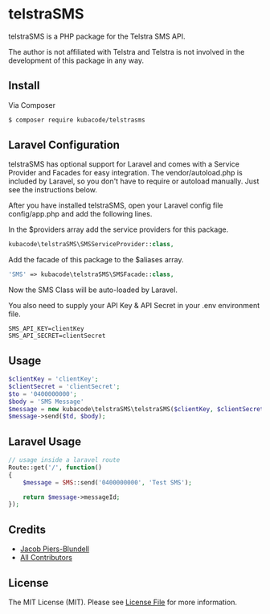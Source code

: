 # telstraSMS

telstraSMS is a PHP package for the Telstra SMS API.

The author is not affiliated with Telstra and Telstra is not involved in the development of this package in any way.

## Install

Via Composer

``` bash
$ composer require kubacode/telstrasms
```

## Laravel Configuration

telstraSMS has optional support for Laravel and comes with a Service Provider and Facades for easy integration. The vendor/autoload.php is included by Laravel, so you don't have to require or autoload manually. Just see the instructions below.

After you have installed telstraSMS, open your Laravel config file config/app.php and add the following lines.

In the $providers array add the service providers for this package.

``` php
kubacode\telstraSMS\SMSServiceProvider::class,
```

Add the facade of this package to the $aliases array.

``` php
'SMS' => kubacode\telstraSMS\SMSFacade::class,
```

Now the SMS Class will be auto-loaded by Laravel.

You also need to supply your API Key & API Secret in your .env environment file.

```
SMS_API_KEY=clientKey
SMS_API_SECRET=clientSecret
```

## Usage

``` php
$clientKey = 'clientKey';
$clientSecret = 'clientSecret';
$to = '0400000000';
$body = 'SMS Message'
$message = new kubacode\telstraSMS\telstraSMS($clientKey, $clientSecret);
$message->send($td, $body);
```

## Laravel Usage

``` php
// usage inside a laravel route
Route::get('/', function()
{
    $message = SMS::send('0400000000', 'Test SMS');

    return $message->messageId;
});
```

## Credits

- [Jacob Piers-Blundell](https://github.com/kubacode)
- [All Contributors][link-contributors]

## License

The MIT License (MIT). Please see [License File](LICENSE.md) for more information.

[link-contributors]: ../../contributors